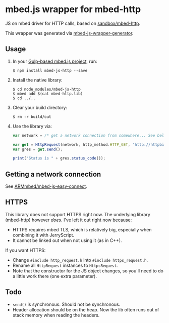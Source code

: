# mbed.js wrapper for mbed-http

JS on mbed driver for HTTP calls, based on [sandbox/mbed-http](http://developer.mbed.org/teams/sandbox/code/mbed-http/).

This wrapper was generated via [mbed-js-wrapper-generator](https://github.com/janjongboom/mbed-js-wrapper-generator).

## Usage

1. In your [Gulp-based mbed.js project](https://github.com/ARMmbed/mbed-js-example), run:

    ```
    $ npm install mbed-js-http --save
    ```
    
1. Install the native library:
	
    ```
    $ cd node_modules/mbed-js-http
    $ mbed add $(cat mbed-http.lib)
    $ cd ../..
    ```

1. Clear your build directory:

    ```
    $ rm -r build/out
    ```

1. Use the library via:

    ```js
    var network = /* get a network connection from somewhere... See below. */

    var get = HttpRequest(network, http_method.HTTP_GET, 'http://httpbin.org/status/418');
	var gres = get.send();

    print("Status is " + gres.status_code());
    ```

## Getting a network connection

See [ARMmbed/mbed-js-easy-connect](https://github.com/armmbed/mbed-js-easy-connect).

## HTTPS

This library does not support HTTPS right now. The underlying library (mbed-http) however *does*. I've left it out right now because:

* HTTPS requires mbed TLS, which is relatively big, especially when combining it with JerryScript.
* It cannot be linked out when not using it (as in C++).

If you want HTTPS:

* Change `#include http_request.h` into `#include https_request.h`.
* Rename all `HttpRequest` instances to `HttpsRequest`.
* Note that the constructor for the JS object changes, so you'll need to do a little work there (one extra parameter).

## Todo

* `send()` is synchronous. Should not be synchronous.
* Header allocation should be on the heap. Now the lib often runs out of stack memory when reading the headers.
